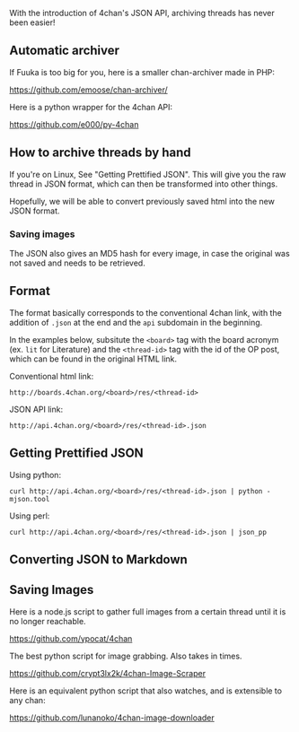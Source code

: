 With the introduction of 4chan's JSON API, archiving threads has never been easier!

## Automatic archiver

If Fuuka is too big for you, here is a smaller chan-archiver made in PHP:

https://github.com/emoose/chan-archiver/

Here is a python wrapper for the 4chan API:

https://github.com/e000/py-4chan

## How to archive threads by hand

If you're on Linux, See "Getting Prettified JSON". This will give you the raw thread in JSON format, which can then be transformed into other things. 

Hopefully, we will be able to convert previously saved html into the new JSON format.

### Saving images

The JSON also gives an MD5 hash for every image, in case the original was not saved and needs to be retrieved.

## Format

The format basically corresponds to the conventional 4chan link, with the addition of `.json` at the end and the `api` subdomain in the beginning.

In the examples below, subsitute the `<board>` tag with the board acronym (ex. `lit` for Literature) and the `<thread-id>` tag with the id of the OP post, which can be found in the original HTML link.

Conventional html link:

    http://boards.4chan.org/<board>/res/<thread-id>

JSON API link:
    
    http://api.4chan.org/<board>/res/<thread-id>.json

## Getting Prettified JSON

Using python:

    curl http://api.4chan.org/<board>/res/<thread-id>.json | python -mjson.tool

Using perl:

    curl http://api.4chan.org/<board>/res/<thread-id>.json | json_pp
    
## Converting JSON to Markdown

## Saving Images

Here is a node.js script to gather full images from a certain thread until it is no longer reachable.

https://github.com/ypocat/4chan

The best python script for image grabbing. Also takes in times.

https://github.com/crypt3lx2k/4chan-Image-Scraper

Here is an equivalent python script that also watches, and is extensible to any chan:

https://github.com/lunanoko/4chan-image-downloader